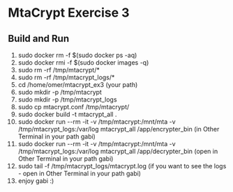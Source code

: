 # MtaCrypt Exercise 3

## Build and Run
1. sudo docker rm -f $(sudo docker ps -aq)
2. sudo docker rmi -f $(sudo docker images -q)
3. sudo rm -rf /tmp/mtacrypt/*
4. sudo rm -rf /tmp/mtacrypt_logs/*
5. cd /home/omer/mtacrypt_ex3 (your path)
6. sudo mkdir -p /tmp/mtacrypt
7. sudo mkdir -p /tmp/mtacrypt_logs
8. sudo cp mtacrypt.conf /tmp/mtacrypt/
9. sudo docker build -t mtacrypt_all .
10. sudo docker run --rm -it -v /tmp/mtacrypt:/mnt/mta -v /tmp/mtacrypt_logs:/var/log mtacrypt_all /app/encrypter_bin (in Other Terminal in your path gabi)
11. sudo docker run --rm -it -v /tmp/mtacrypt:/mnt/mta -v /tmp/mtacrypt_logs:/var/log mtacrypt_all /app/decrypter_bin (open in Other Terminal in your path gabi)
12. sudo tail -f /tmp/mtacrypt_logs/mtacrypt.log (if you want to see the logs -  open in Other Terminal in your path gabi)
13. enjoy gabi :)

